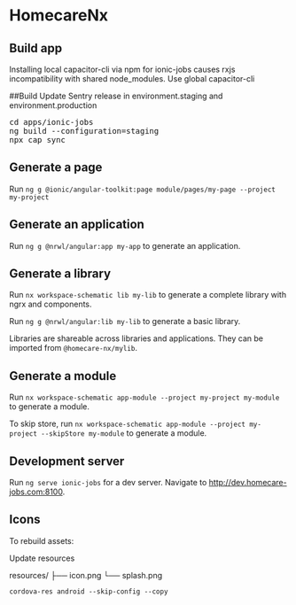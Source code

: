 # HomecareNx

## Build app

Installing local capacitor-cli via npm for ionic-jobs causes rxjs incompatibility with shared node_modules.
Use global capacitor-cli

##Build
Update Sentry release in environment.staging and environment.production 
<pre>
cd apps/ionic-jobs
ng build --configuration=staging
npx cap sync
</pre>

## Generate a page

Run `ng g @ionic/angular-toolkit:page module/pages/my-page --project my-project`

## Generate an application

Run `ng g @nrwl/angular:app my-app` to generate an application.

## Generate a library

Run `nx workspace-schematic lib my-lib` to generate a complete library with ngrx and components.

Run `ng g @nrwl/angular:lib my-lib` to generate a basic library.

Libraries are shareable across libraries and applications. They can be imported from `@homecare-nx/mylib`.

## Generate a module

Run `nx workspace-schematic app-module --project my-project my-module` to generate a module.

To skip store, run `nx workspace-schematic app-module --project my-project --skipStore my-module` to generate a module.

## Development server

Run `ng serve ionic-jobs` for a dev server. Navigate to http://dev.homecare-jobs.com:8100.

## Icons

To rebuild assets:

Update resources

resources/
├── icon.png
└── splash.png

    cordova-res android --skip-config --copy
